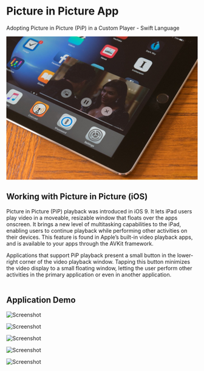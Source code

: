 # Picture in Picture App
Adopting Picture in Picture (PiP) in a Custom Player - Swift Language

![Screenshot](ipad.jpg)


## Working with Picture in Picture (iOS)

Picture in Picture (PiP) playback was introduced in iOS 9. It lets iPad users play video in a moveable, resizable window that floats over the apps onscreen. It brings a new level of multitasking capabilities to the iPad, enabling users to continue playback while performing other activities on their devices. This feature is found in Apple’s built-in video playback apps, and is available to your apps through the AVKit framework. <br>

Applications that support PiP playback present a small button in the lower-right corner of the video playback window. Tapping this button minimizes the video display to a small floating window, letting the user perform other activities in the primary application or even in another application.<br> <br>



## Application Demo

![Screenshot](pic1.jpg)

![Screenshot](pic2.jpg)

![Screenshot](pic3.jpg)

![Screenshot](pic4.jpg)

![Screenshot](pic5.jpg)
